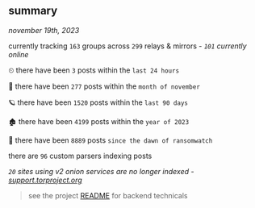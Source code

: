 
## summary
_november 19th, 2023_

currently tracking `163` groups across `299` relays & mirrors - _`101` currently online_

⏲ there have been `3` posts within the `last 24 hours`

🦈 there have been `277` posts within the `month of november`

🪐 there have been `1520` posts within the `last 90 days`

🏚 there have been `4199` posts within the `year of 2023`

🦕 there have been `8889` posts `since the dawn of ransomwatch`

there are `96` custom parsers indexing posts

_`20` sites using v2 onion services are no longer indexed - [support.torproject.org](https://support.torproject.org/onionservices/v2-deprecation/)_

> see the project [README](https://github.com/joshhighet/ransomwatch#ransomwatch--) for backend technicals
